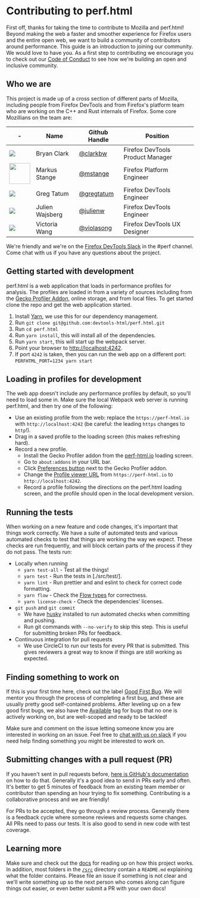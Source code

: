 # Contributing to perf.html

First off, thanks for taking the time to contribute to Mozilla and perf.html! Beyond making the web a faster and smoother experience for Firefox users and the entire open web, we want to build a community of contributors around performance. This guide is an introduction to joining our community. We would love to have you. As a first step to contributing we encourage you to check out our [Code of Conduct](./CODE_OF_CONDUCT.md) to see how we're building an open and inclusive community.

## Who we are

This project is made up of a cross section of different parts of Mozilla, including people from Firefox DevTools and from Firefox's platform team who are working on the C++ and Rust internals of Firefox. Some core Mozillians on the team are:

| - | Name | Github Handle | Position |
| - | ---- | ------------- | -------- |
| ![][clarkbw] | Bryan Clark | [@clarkbw](https://github.com/clarkbw) | Firefox DevTools Product Manager |
| <img src="https://avatars.githubusercontent.com/mstange?size=56" width="56" height="56" /> | Markus Stange | [@mstange](https://github.com/mstange) | Firefox Platform Engineer |
| ![][gregtatum] | Greg Tatum | [@gregtatum](https://github.com/gregtatum) | Firefox DevTools Engineer |
| ![][julienw] | Julien Wajsberg | [@julienw](https://github.com/julienw) | Firefox DevTools Engineer |
| ![][violasong] | Victoria Wang | [@violasong](https://github.com/violasong) | Firefox DevTools UX Designer |

[clarkbw]:https://avatars.githubusercontent.com/clarkbw?size=56
[mstange]:https://avatars.githubusercontent.com/mstange?size=56
[gregtatum]:https://avatars.githubusercontent.com/gregtatum?size=56
[julienw]:https://avatars.githubusercontent.com/julienw?size=56
[violasong]:https://avatars.githubusercontent.com/violasong?size=56

We're friendly and we're on the [Firefox DevTools Slack](https://devtools-html-slack.herokuapp.com/) in the #perf channel. Come chat with us if you have any questions about the project.

## Getting started with development

perf.html is a web application that loads in performance profiles for analysis. The profiles are loaded in from a variety of sources including from the [Gecko Profiler Addon](https://github.com/devtools-html/Gecko-Profiler-Addon), online storage, and from local files. To get started clone the repo and get the web application started.

 1. Install [Yarn](http://yarnpkg.com/), we use this for our dependency management.
 2. Run `git clone git@github.com:devtools-html/perf.html.git`
 3. Run `cd perf.html`
 4. Run `yarn install`, this will install all of the dependencies.
 5. Run `yarn start`, this will start up the webpack server.
 6. Point your browser to [http://localhost:4242](http://localhost:4242).
 7. If port `4242` is taken, then you can run the web app on a different port: `PERFHTML_PORT=1234 yarn start`

## Loading in profiles for development

The web app doesn't include any performance profiles by default, so you'll need to load some in. Make sure the local Webpack web server is running perf.html, and then try one of the following:

 * Use an existing profile from the web: replace the `https://perf-html.io` with `http://localhost:4242` (be careful: the leading `https` changes to `http`!).
 * Drag in a saved profile to the loading screen (this makes refreshing hard).
 * Record a new profile.
   - Install the Gecko Profiler addon from the [perf-html.io](https://perf-html.io) loading screen.
   - Go to `about:addons` in your URL bar.
   - Click [Preferences button](https://cloud.githubusercontent.com/assets/2134/23817941/ea20d800-05ab-11e7-8e0f-aa4558fe2b1b.png) next to the Gecko Profiler addon.
   - Change the [Profile viewer URL](https://user-images.githubusercontent.com/167767/27658883-70068388-5c06-11e7-831e-14ed1438e9a3.png) from `https://perf-html.io` to `http://localhost:4242`.
   - Record a profile following the directions on the perf.html loading screen, and the profile should open in the local development version.

## Running the tests

When working on a new feature and code changes, it's important that things work correctly. We have a suite of automated tests and various automated checks to test that things are working the way we expect. These checks are run frequently, and will block certain parts of the process if they do not pass. The tests run:

 * Locally when running
   - `yarn test-all` - Test all the things!
   - `yarn test` - Run the tests in [./src/test/].
   - `yarn lint` - Run prettier and and eslint to check for correct code formatting.
   - `yarn flow` - Check the [Flow types](https://flow.org/) for correctness.
   - `yarn license-check` - Check the dependencies' licenses.
 * `git push` and `git commit`
   - We have [husky](https://www.npmjs.com/package/husky) installed to run automated checks when committing and pushing.
   - Run git commands with `--no-verify` to skip this step. This is useful for submitting broken PRs for feedback.
 * Continuous integration for pull requests
   - We use CircleCI to run our tests for every PR that is submitted. This gives reviewers a great way to know if things are still working as expected.

## Finding something to work on

If this is your first time here, check out the label [Good First Bug](https://github.com/devtools-html/perf.html/issues?q=is%3Aopen+is%3Aissue+label%3A%22good+first+bug%22). We will mentor you through the process of completing a first bug, and these are usually pretty good self-contained problems. After leveling up on a few good first bugs, we also have the [Available](https://github.com/devtools-html/perf.html/issues?utf8=%E2%9C%93&q=is%3Aopen%20is%3Aissue%20label%3Aavailable%20) tag for bugs that no one is actively working on, but are well-scoped and ready to be tackled!

Make sure and comment on the issue letting someone know you are interested in working on an issue. Feel free to [chat with us on slack](https://devtools-html-slack.herokuapp.com/) if you need help finding something you might be interested to work on.

## Submitting changes with a pull request (PR)

If you haven't sent in pull requests before, [here is GitHub's documentation](https://help.github.com/articles/creating-a-pull-request/) on how to do that. Generally it's a good idea to send in PRs early and often. It's better to get 5 minutes of feedback from an existing team member or contributor than spending an hour trying to fix something. Contributing is a collaborative process and we are friendly!

For PRs to be accepted, they go through a review process. Generally there is a feedback cycle where someone reviews and requests some changes. All PRs need to pass our tests. It is also good to send in new code with test coverage.

## Learning more

Make sure and check out the [docs](./docs) for reading up on how this project works. In addition, most folders in the [`/src`](./src) directory contain a `README.md` explaining what the folder contains. Please file an issue if something is not clear and we'll write something up so the next person who comes along can figure things out easier, or even better submit a PR with your own docs!
